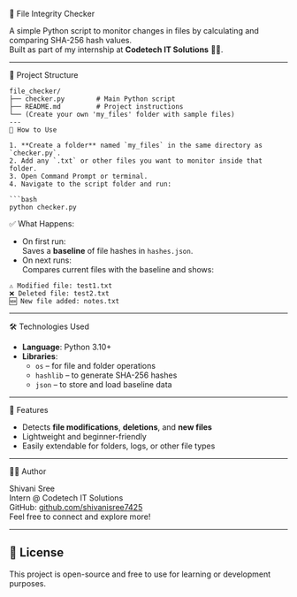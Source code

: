 🔐 File Integrity Checker

A simple Python script to monitor changes in files by calculating and comparing SHA-256 hash values.  
Built as part of my internship at **Codetech IT Solutions** 🧑‍💻.

---
📁 Project Structure

```
file_checker/
├── checker.py        # Main Python script
├── README.md         # Project instructions
└── (Create your own 'my_files' folder with sample files)
---
🚀 How to Use

1. **Create a folder** named `my_files` in the same directory as `checker.py`.
2. Add any `.txt` or other files you want to monitor inside that folder.
3. Open Command Prompt or terminal.
4. Navigate to the script folder and run:

```bash
python checker.py
```

✅ What Happens:

- On first run:  
  Saves a **baseline** of file hashes in `hashes.json`.
- On next runs:  
  Compares current files with the baseline and shows:

```
⚠️ Modified file: test1.txt
❌ Deleted file: test2.txt
🆕 New file added: notes.txt
```

---

🛠 Technologies Used

- **Language**: Python 3.10+
- **Libraries**:  
  - `os` – for file and folder operations  
  - `hashlib` – to generate SHA-256 hashes  
  - `json` – to store and load baseline data

---

📌 Features

- Detects **file modifications**, **deletions**, and **new files**
- Lightweight and beginner-friendly
- Easily extendable for folders, logs, or other file types

---

🙋‍♀️ Author

Shivani Sree  
Intern @ Codetech IT Solutions  
GitHub: [github.com/shivanisree7425](https://github.com/shivanisree7425)  
Feel free to connect and explore more!

---

## 📄 License

This project is open-source and free to use for learning or development purposes.
